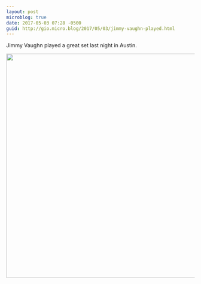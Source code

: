 ```yaml
---
layout: post
microblog: true
date: 2017-05-03 07:28 -0500
guid: http://gio.micro.blog/2017/05/03/jimmy-vaughn-played.html
---
```

Jimmy Vaughn played a great set last night in Austin.


<img src="http://gio.micro.blog/uploads/2017/d162ae721f.jpg" width="600" height="600" style="height: auto" />
